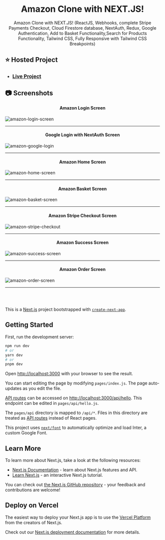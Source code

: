 <div align="center">
  
  # Amazon Clone with NEXT.JS!
  
  <p>
Amazon Clone with NEXT.JS! (ReactJS, Webhooks, complete Stripe Payments Checkout, Cloud Firestore database, NextAuth, Redux, Google Authentication, Add to Basket Functionality,Search for Products Functionality, Tailwind CSS, Fully Responsive with Tailwind CSS Breakpoints)
  </p>
</div>

## :star: Hosted Project
- ### [Live Project](https://rushikesh-bhavsar-amazon-clone-git-master-rushikeshbhavsar3605.vercel.app/)

## :camera: Screenshots

#### <p align="center">Amazon Login Screen</p>
![amazon-login-screen](https://github.com/RushikeshBhavsar3605/rushikesh-bhavsar-amazon-clone/assets/129877176/30c359ae-1835-4254-91bc-d70e8573f3ca)

<hr>

#### <p align="center">Google Login with NextAuth Screen</p>
![amazon-google-login](https://github.com/RushikeshBhavsar3605/rushikesh-bhavsar-amazon-clone/assets/129877176/9fdda65b-a489-49be-9b9c-7de0d0d1affb)

<hr>

#### <p align="center">Amazon Home Screen</p>
![amazon-home-screen](https://github.com/RushikeshBhavsar3605/rushikesh-bhavsar-amazon-clone/assets/129877176/166e40ea-0091-45d7-845b-2f6301effd4d)

<hr>

#### <p align="center">Amazon Basket Screen</p>
![amazon-basket-screen](https://github.com/RushikeshBhavsar3605/rushikesh-bhavsar-amazon-clone/assets/129877176/162512c8-a634-4f73-966f-97dd5478a505)

<hr>

#### <p align="center">Amazon Stripe Checkout Screen</p>
![amazon-stripe-checkout](https://github.com/RushikeshBhavsar3605/rushikesh-bhavsar-amazon-clone/assets/129877176/cdc7c96b-3fd4-4aba-9c17-2b751f0dbd51)

<hr>

#### <p align="center">Amazon Success Screen</p>
![amazon-success-screen](https://github.com/RushikeshBhavsar3605/rushikesh-bhavsar-amazon-clone/assets/129877176/7008112f-39e1-46fe-b510-96cc03182873)

<hr>

#### <p align="center">Amazon Order Screen</p>
![amazon-order-screen](https://github.com/RushikeshBhavsar3605/rushikesh-bhavsar-amazon-clone/assets/129877176/b6933883-7271-48e3-a647-5ca04e602c71)

<hr>

<br>
<br>

This is a [Next.js](https://nextjs.org/) project bootstrapped with [`create-next-app`](https://github.com/vercel/next.js/tree/canary/packages/create-next-app).

## Getting Started

First, run the development server:

```bash
npm run dev
# or
yarn dev
# or
pnpm dev
```

Open [http://localhost:3000](http://localhost:3000) with your browser to see the result.

You can start editing the page by modifying `pages/index.js`. The page auto-updates as you edit the file.

[API routes](https://nextjs.org/docs/api-routes/introduction) can be accessed on [http://localhost:3000/api/hello](http://localhost:3000/api/hello). This endpoint can be edited in `pages/api/hello.js`.

The `pages/api` directory is mapped to `/api/*`. Files in this directory are treated as [API routes](https://nextjs.org/docs/api-routes/introduction) instead of React pages.

This project uses [`next/font`](https://nextjs.org/docs/basic-features/font-optimization) to automatically optimize and load Inter, a custom Google Font.

## Learn More

To learn more about Next.js, take a look at the following resources:

- [Next.js Documentation](https://nextjs.org/docs) - learn about Next.js features and API.
- [Learn Next.js](https://nextjs.org/learn) - an interactive Next.js tutorial.

You can check out [the Next.js GitHub repository](https://github.com/vercel/next.js/) - your feedback and contributions are welcome!

## Deploy on Vercel

The easiest way to deploy your Next.js app is to use the [Vercel Platform](https://vercel.com/new?utm_medium=default-template&filter=next.js&utm_source=create-next-app&utm_campaign=create-next-app-readme) from the creators of Next.js.

Check out our [Next.js deployment documentation](https://nextjs.org/docs/deployment) for more details.
